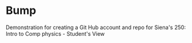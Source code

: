 # Bump
Demonstration for creating a Git Hub account and repo for Siena's 250: Intro to Comp physics - Student's View
